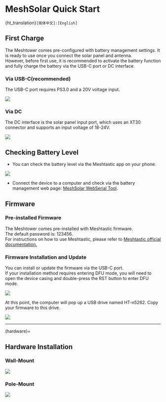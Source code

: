 # MeshSolar Quick Start
{ht_translation}`[简体中文]:[English]`

## First Charge
The Meshtower comes pre-configured with battery management settings. It is ready to use once you connect the solar panel and antenna.<br>
However, before first use, it is recommended to activate the battery function and fully charge the battery via the USB-C port or DC interface.
### Via USB-C(recommended)
The USB-C port requires PS3.0 and a 20V voltage input.

![](img/quick_start/07.png)

### Via DC
The DC interface is the solar panel input port, which uses an XT30 connector and supports an input voltage of 18-24V.

![](img/quick_start/08.jpg)

## Checking Battery Level
- You can check the battery level via the Meshtastic app on your phone.

![](img/quick_start/09.jpg)

- Connect the device to a computer and check via the battery management web page: [MeshSolar WebSerial Tool](https://flash.nmiot.net:3333/).

## Firmware
### Pre-installed Firmware
The Meshtower comes pre-installed with Meshtastic firmware.<br>
The default password is: 123456.<br>
For instructions on how to use Meshtastic, please refer to [Meshtastic official documentation.](https://meshtastic.org/docs/introduction/)
### Firmware Installation and Update
You can install or update the firmware via the USB-C port.<br>
If your installation method requires entering DFU mode, you will need to open the device casing and double-press the RST button to enter DFU mode.

![](img/quick_start/02.png)

At this point, the computer will pop up a USB drive named HT-n5262. Copy your firmware to this drive.

![](img/quick_start/11.jpg)

--------------------------------------

(hardware)=

## Hardware Installation
### Wall-Mount

![](img/quick_start/04.jpg)

### Pole-Mount

![](img/quick_start/05.jpg)
